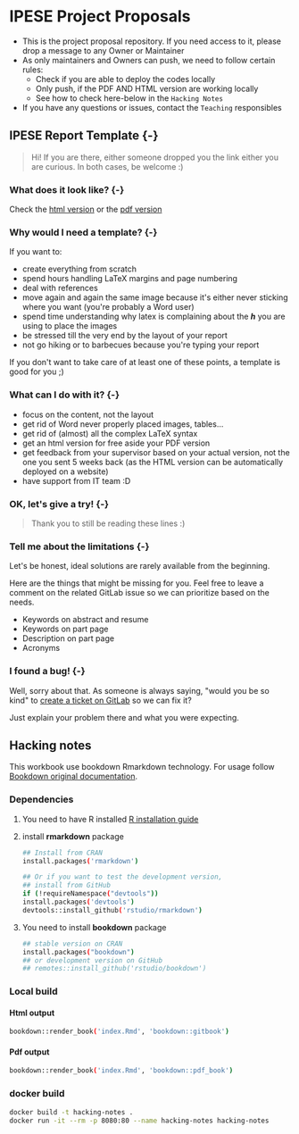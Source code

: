 # IPESE Project Proposals

- This is the project proposal repository. If you need access to it, please drop a message to any Owner or Maintainer
- As only maintainers and Owners can push, we need to follow certain rules:
  - Check if you are able to deploy the codes locally
  - Only push, if the PDF AND HTML version are working locally
  - See how to check here-below in the `Hacking Notes`
- If you have any questions or issues, contact the `Teaching` responsibles

## IPESE Report Template {-}

> Hi! If you are there, either someone dropped you the link either you are curious. In both cases, be welcome :)

### What does it look like? {-}
Check the [html version](https://ipese-lectures.epfl.ch/reports/templates/report/) or the [pdf version](https://ipese-lectures.epfl.ch/reports/templates/report/2019_Report_Template.pdf) 

### Why would I need a template? {-}
If you want to:

* create everything from scratch
* spend hours handling LaTeX margins and page numbering
* deal with references
* move again and again the same image because it's either never sticking where you want (you're probably a Word user)
* spend time understanding why latex is complaining about the ***h*** you are using to place the images
* be stressed till the very end by the layout of your report
* not go hiking or to barbecues because you're typing your report 

If you don't want to take care of at least one of these points, a template is good for you ;)

### What can I do with it? {-}

* focus on the content, not the layout
* get rid of Word never properly placed images, tables...
* get rid of (almost) all the complex LaTeX syntax
* get an html version for free aside your PDF version
* get feedback from your supervisor based on your actual version, not the one you sent 5 weeks back (as the HTML version can be automatically deployed on a website)
* have support from IT team :D

### OK, let's give a try! {-}
> Thank you to still be reading these lines :)



### Tell me about the limitations {-}
Let's be honest, ideal solutions are rarely available from the beginning.

Here are the things that might be missing for you. Feel free to leave a comment on the related GitLab issue so we can prioritize based on the needs.

* Keywords on abstract and resume
* Keywords on part page
* Description on part page
* Acronyms

### I found a bug! {-}
Well, sorry about that. As someone is always saying, "would you be so kind" to [create a ticket on GitLab](https://gitlab.epfl.ch/ipese/reports/templates/report/issues/new) so we can fix it?

Just explain your problem there and what you were expecting.



## Hacking notes

This workbook use bookdown Rmarkdown technology. For usage follow [Bookdown original documentation](https://bookdown.org/yihui/bookdown/).

### Dependencies

1. You need to have R installed [R installation guide](https://www.r-project.org/)
1. install **rmarkdown** package

    ```bash
    ## Install from CRAN
    install.packages('rmarkdown')

    ## Or if you want to test the development version,
    ## install from GitHub
    if (!requireNamespace("devtools"))
    install.packages('devtools')
    devtools::install_github('rstudio/rmarkdown')
    ```

1. You need to install **bookdown** package

    ```bash
    ## stable version on CRAN
    install.packages("bookdown")
    ## or development version on GitHub
    ## remotes::install_github('rstudio/bookdown')
    ```

### Local build

#### Html output

```bash
bookdown::render_book('index.Rmd', 'bookdown::gitbook')
```

#### Pdf output

```bash
bookdown::render_book('index.Rmd', 'bookdown::pdf_book')
```

### docker build

```bash
docker build -t hacking-notes .
docker run -it --rm -p 8080:80 --name hacking-notes hacking-notes
```


